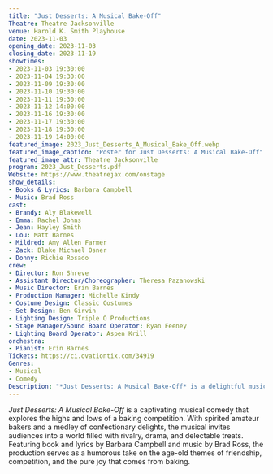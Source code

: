 ```yaml
---
title: "Just Desserts: A Musical Bake-Off"
Theatre: Theatre Jacksonville
venue: Harold K. Smith Playhouse
date: 2023-11-03
opening_date: 2023-11-03
closing_date: 2023-11-19
showtimes:
- 2023-11-03 19:30:00
- 2023-11-04 19:30:00
- 2023-11-09 19:30:00
- 2023-11-10 19:30:00
- 2023-11-11 19:30:00
- 2023-11-12 14:00:00
- 2023-11-16 19:30:00
- 2023-11-17 19:30:00
- 2023-11-18 19:30:00
- 2023-11-19 14:00:00
featured_image: 2023_Just_Desserts_A_Musical_Bake_Off.webp
featured_image_caption: "Poster for Just Desserts: A Musical Bake-Off"
featured_image_attr: Theatre Jacksonville
program: 2023_Just_Desserts.pdf
Website: https://www.theatrejax.com/onstage
show_details: 
- Books & Lyrics: Barbara Campbell
- Music: Brad Ross
cast:
- Brandy: Aly Blakewell
- Emma: Rachel Johns
- Jean: Hayley Smith
- Lou: Matt Barnes
- Mildred: Amy Allen Farmer
- Zack: Blake Michael Osner
- Donny: Richie Rosado
crew:
- Director: Ron Shreve
- Assistant Director/Choreographer: Theresa Pazanowski
- Music Director: Erin Barnes
- Production Manager: Michelle Kindy
- Costume Design: Classic Costumes
- Set Design: Ben Girvin
- Lighting Design: Triple O Productions
- Stage Manager/Sound Board Operator: Ryan Feeney
- Lighting Board Operator: Aspen Krill
orchestra:
- Pianist: Erin Barnes
Tickets: https://ci.ovationtix.com/34919
Genres:
- Musical
- Comedy
Description: "*Just Desserts: A Musical Bake-Off* is a delightful musical comedy that pits amateur bakers against each other in a spirited competition. The musical serves up a scrumptious tale of rivalry, friendship, and the joy of baking."
---
```

*Just Desserts: A Musical Bake-Off* is a captivating musical comedy that explores the highs and lows of a baking competition. With spirited amateur bakers and a medley of confectionary delights, the musical invites audiences into a world filled with rivalry, drama, and delectable treats. Featuring book and lyrics by Barbara Campbell and music by Brad Ross, the production serves as a humorous take on the age-old themes of friendship, competition, and the pure joy that comes from baking.